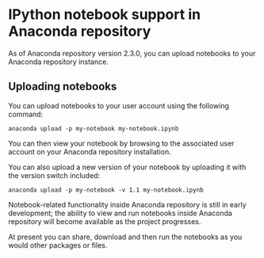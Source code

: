 IPython notebook support in Anaconda repository
===============================================

As of Anaconda repository version 2.3.0, you can upload notebooks to
your Anaconda repository instance.

Uploading notebooks
-------------------

You can upload notebooks to your user account using the following
command:

    anaconda upload -p my-notebook my-notebook.ipynb

You can then view your notebook by browsing to the associated user
account on your Anaconda repository installation.

You can also upload a new version of your notebook by uploading it with
the version switch included:

    anaconda upload -p my-notebook -v 1.1 my-notebook.ipynb

Notebook-related functionality inside Anaconda repository is still in
early development; the ability to view and run notebooks inside Anaconda
repository will become available as the project progresses.

At present you can share, download and then run the notebooks as you
would other packages or files.
